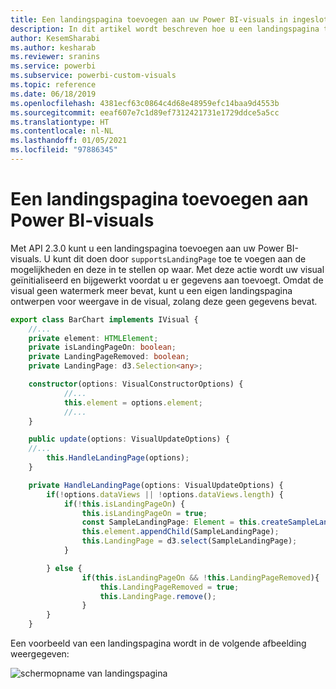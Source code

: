 ```yaml
---
title: Een landingspagina toevoegen aan uw Power BI-visuals in ingesloten analyses in Power BI voor betere ingesloten BI-inzichten
description: In dit artikel wordt beschreven hoe u een landingspagina toevoegt aan Power BI-visuals. Maak betere geïntegreerde BI-inzichten mogelijk met geïntegreerde analytische gegevens voor Power BI.
author: KesemSharabi
ms.author: kesharab
ms.reviewer: sranins
ms.service: powerbi
ms.subservice: powerbi-custom-visuals
ms.topic: reference
ms.date: 06/18/2019
ms.openlocfilehash: 4381ecf63c0864c4d68e48959efc14baa9d4553b
ms.sourcegitcommit: eeaf607e7c1d89ef7312421731e1729ddce5a5cc
ms.translationtype: HT
ms.contentlocale: nl-NL
ms.lasthandoff: 01/05/2021
ms.locfileid: "97886345"
---
```

# <a name="add-a-landing-page-to-your-power-bi-visuals"></a>Een landingspagina toevoegen aan Power BI-visuals

Met API 2.3.0 kunt u een landingspagina toevoegen aan uw Power BI-visuals. U kunt dit doen door `supportsLandingPage` toe te voegen aan de mogelijkheden en deze in te stellen op waar. Met deze actie wordt uw visual geïnitialiseerd en bijgewerkt voordat u er gegevens aan toevoegt. Omdat de visual geen watermerk meer bevat, kunt u een eigen landingspagina ontwerpen voor weergave in de visual, zolang deze geen gegevens bevat.

```typescript
export class BarChart implements IVisual {
    //...
    private element: HTMLElement;
    private isLandingPageOn: boolean;
    private LandingPageRemoved: boolean;
    private LandingPage: d3.Selection<any>;

    constructor(options: VisualConstructorOptions) {
            //...
            this.element = options.element;
            //...
    }

    public update(options: VisualUpdateOptions) {
    //...
        this.HandleLandingPage(options);
    }

    private HandleLandingPage(options: VisualUpdateOptions) {
        if(!options.dataViews || !options.dataViews.length) {
            if(!this.isLandingPageOn) {
                this.isLandingPageOn = true;
                const SampleLandingPage: Element = this.createSampleLandingPage(); //create a landing page
                this.element.appendChild(SampleLandingPage);
                this.LandingPage = d3.select(SampleLandingPage);
            }

        } else {
                if(this.isLandingPageOn && !this.LandingPageRemoved){
                    this.LandingPageRemoved = true;
                    this.LandingPage.remove();
                }
        }
    }
```

Een voorbeeld van een landingspagina wordt in de volgende afbeelding weergegeven:

![schermopname van landingspagina](media/landing-page/app-landing-page.png)
